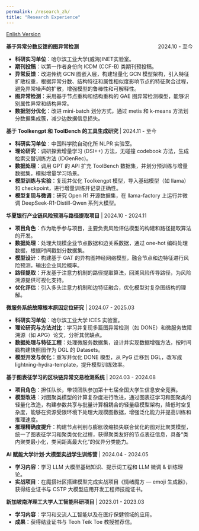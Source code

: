 ```yaml
---
permalink: /research_zh/
title: "Research Experience"
---
```

[Enlish Version](/zjs.github.io/research/)  

**基于异常分数反馈的图异常检测**<span style="float:right;">2024.10 - 至今</span>  
- **科研实习单位**：哈尔滨工业大学(威海)INET实验室。
- **期刊投稿**：以第一作者身份向 ICDM (CCF-B) 类期刊预投稿。  
- **异常反馈**：改进传统 GCN 图嵌入层，构建轻量化 GCN 模型架构，引入特征扩散权重，根据异常分数、结构特征和属性相似度影响节点的特征聚合过程，避免异常噪声的扩散，增强模型的鲁棒性和可解释性。  
- **图异常检测**：采用基于节点重构和结构重构的 GAE 图异常检测模型，能够识别属性异常和结构异常。  
- **数据划分优化**：改进 mini-batch 划分方式，通过 metis 和 k-means 方法划分数据集成簇，减少边数据信息损失。

**基于 Toolkengpt 和 ToolBench 的工具生成研究** | 2024.11 - 至今  
- **科研实习单位**：中国科学院自动化所 NLPR 实验室。  
- **理论研究**：调研探索增量学习 (DSI++) 方法，无碰撞 codebook 方法，生成检索交替训练方法 (IDGenRec)。  
- **数据处理**：调用 GPT 的 API 扩充 ToolBench 数据集，并划分预训练与增量数据集，模拟增量学习场景。  
- **模型训练与实验**：复现并优化 Toolkengpt 模型，导入基础模型（如 llama）和 checkpoint，进行增量训练并记录正确性。  
- **模型复现与微调**：研究 Open R1 开源数据集，在 llama-factory 上运行并微调 DeepSeek-R1-Distill-Qwen 系列大模型。

**华夏银行产业链风险预测与路径提取项目** | 2024.10 - 2024.11   
- **项目角色**：作为助手参与项目，主要负责风险评估模型的构建和路径提取算法的开发。  
- **数据处理**：处理大规模企业节点数据和边关系数据，通过 one-hot 编码处理数据，根据时间戳划分数据集。  
- **模型设计**：构建基于 GAT 的异构图神经网络模型，融合节点和边特征进行风险预测，输出企业风险概率。  
- **路径提取**：开发基于注意力机制的路径提取算法，回溯风险传导路径，为风险溯源提供可视化支持。  
- **优化评估**：引入多头注意力机制和边特征融合，优化模型对复杂图结构的理解。

**微服务系统故障根本原因定位研究** | 2024.07 - 2025.03  
- **科研实习单位**：哈尔滨工业大学 ICES 实验室。  
- **理论研究与方法对比**：学习并复现多篇图异常检测（如 DONE）和微服务故障溯源（如 APG）论文，分析其优缺点。  
- **数据处理与特征工程**：处理微服务数据集，设计并实现数据增强方法，按时间戳构建快照图作为 DGL 的 Datasets。  
- **模型开发与优化**：重写并优化 DONE 模型，从 PyG 迁移到 DGL，改写成 lightning-hydra-template，提升模型训练效率。

**基于图表征学习的区块链异常交易检测系统** | 2024.03 - 2024.08  
- **项目角色**：担任队长，带领团队参加第十七届全国大学生信息安全竞赛。  
- **模型改进**：对图聚类模型的计算复杂度进行改进，通过图表征学习和图聚类的轻量化改造，构建参数共享与批量计算相耦合的轻量级模型架构，降低时空复杂度，能够在资源受限环境下处理大规模图数据，增强泛化能力并提高训练和推理速度。  
- **推理精确度提升**：构建节点判别与膨胀收缩损失联合优化的图对比聚类模型，统一了图表征学习和聚类优化过程，获得聚类友好的节点表征信息，具备“类内聚类最小化，类间距离最大化”的优异分类能力。

**AI 赋能大学计划·大模型实战学生训练营** | 2024.04 - 2024.05    
- **学习内容**：学习 LLM 大模型基础知识、提示词工程和 LLM 微调 & 训练理论。  
- **实战项目**：在魔搭社区搭建模型完成实战项目《情绪魔方 — emoji 生成器》，获得结业证书与 CSTP 大模型应用开发工程师技能证书。

**新加坡南洋理工大学人工智能科研项目** | 2023.01 - 2023.03  
- **学习内容**：学习和交流人工智能以及在医疗保健领域的应用。  
- **成果**：获得结业证书与 Teoh Teik Toe 教授推荐信。
